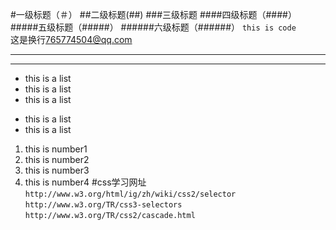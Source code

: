 #一级标题（＃）
##二级标题(##)
###三级标题
####四级标题（####）
#####五级标题（#####）
######六级标题（######）
`this is code`  
这是换行<765774504@qq.com>  
******  
-----  
* this is a list
* this is a list
* this is a list
- this is a list
- this is a list
1. this is number1
2. this is number2
3. this is number3
4. this is number4
#css学习网址
`http://www.w3.org/html/ig/zh/wiki/css2/selector`  
`http://www.w3.org/TR/css3-selectors`  
`http://www.w3.org/TR/css2/cascade.html`



